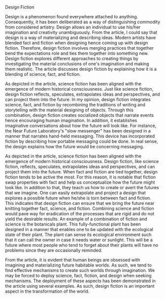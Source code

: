 Design Fiction</p>
Design is a phenomenon found everywhere attached to anything. Consequently, it has been deliberated as a way of distinguishing commodity from considered artistry. Design allows an individual to use his/her imagination and creativity unambiguously. From the article, I could say that design is a way of materializing and describing ideas. Modern artists have blended fact and fiction when designing hence coming up with design fiction. Therefore, design fiction involves merging practices that together bend the expectations role and ties them together into something new. Design fiction explores different approaches to creating things by investigating the material conclusions of one's imagination and making them realistic. The article discusses design fiction by explaining how it is a blending of science, fact, and fiction.</p>
As depicted in the article, science fiction has been aligned with the emergence of modern historical consciousness. Just like science fiction, design fiction reflects, speculates, extrapolates ideas and perspectives, and can project them into the future. In my opinion, design fiction integrates science, fact, and fiction by recombining the traditions of writing and storytelling with the material designing of objects. Through this combination, design fiction creates socialized objects that narrate events hence encouraging human imagination. In addition, it establishes imaginative conversations about how the future will look like. For instance, the Near Future Laboratory's "slow messenger" has been designed in a manner that narrates hand-held messaging. This device has incorporated fiction by describing how portable messaging could be done. In real sense, the design explains how the future would be concerning messaging.</p> 
As depicted in the article, science fiction has been aligned with the emergence of modern historical consciousness. Design fiction, like science fiction, reflects, speculates, extrapolates ideas and perspectives, and can project them into the future. When fact and fiction are tied together, design fiction tends to be active the most. For this reason, it is notable that fiction swap properties with fact and help us conceptualize how the future might look like. In addition to that, they teach us how to create or avert the futures that we imagine. One can easily extrapolate and project a design that explores a possible future when he/she is torn between fact and fiction. This indicates that design fiction can ensure that we bring the future near knitting together fact, science, and fiction. Combining science and fiction would pave way for eradication of the processes that are rigid and do not yield the desirable results. An example of a combination of fiction and science is the botanicals plant. This fully-functional plant has been designed in a manner that enables one to be updated with the ecological state of their plant. The plant can sense its ecological environment such that it can call the owner in case it needs water or sunlight. This will be a future where most people who tend to forget about their plants will have no problems since they are occasionally reminded.</p> 
From the article, it is evident that human beings are obsessed with imagining and materializing future habitable worlds. As such, we tend to find effective mechanisms to create such worlds through imagination. We may be forced to deploy science, fact, fiction, and design when seeking mechanisms. The deployment of these aspects has been demonstrated in the article using several examples. As such, design fiction is an important aspect in the transformation of the world.
